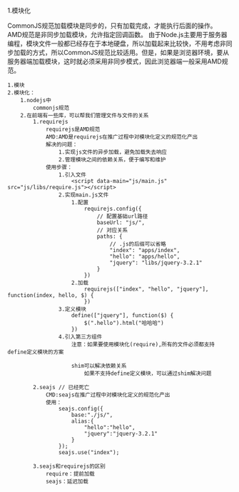 1.模块化

CommonJS规范加载模块是同步的，只有加载完成，才能执行后面的操作。
AMD规范是非同步加载模块，允许指定回调函数。
由于Node.js主要用于服务器编程，模块文件一般都已经存在于本地硬盘，所以加载起来比较快，不用考虑非同步加载的方式，所以CommonJS规范比较适用。但是，如果是浏览器环境，要从服务器端加载模块，这时就必须采用非同步模式，因此浏览器端一般采用AMD规范。



	1.模块
	2.模块化：
		1.nodejs中
			commonjs规范
		2.在前端有一些库，可以帮我们管理文件与文件的关系
			1.requirejs
				requirejs是AMD规范
				AMD:AMD是requirejs在推广过程中对模块化定义的规范化产出
				解决的问题：
					1.实现js文件的异步加载，避免加载失去响应
					2.管理模块之间的依赖关系，便于编写和维护
				使用步骤：
					1.引入文件
						<script data-main="js/main.js" src="js/libs/require.js"></script>
					2.实现main.js文件
						1.配置
							requirejs.config({
								// 配置基础url路径
								baseUrl: "js/",
								// 对应关系
								paths: {
									// .js的后缀可以省略
									"index": "apps/index",
									"hello": "apps/hello",
									"jquery": "libs/jquery-3.2.1"
								}
							})
						2.加载
							requirejs(["index", "hello", "jquery"], function(index, hello, $) {
							})
					3.定义模块
						define(["jquery"], function($) {
							$(".hello").html("哈哈哈")
						})
					4.引入第三方组件
						注意：如果要使用模块化(require),所有的文件必须都支持define定义模块的方案

						shim可以解决依赖关系
							如果不支持define定义模块，可以通过shim解决问题
	
			2.seajs // 已经死亡
				CMD:seajs在推广过程中对模块化定义的规范化产出
				使用：
					seajs.config({
						base:"./js/",
						alias:{
							"hello":"hello",
							"jquery":"jquery-3.2.1"
						}
					});
					seajs.use("index");
	
			3.seajs和requirejs的区别
				require：提前加载
				seajs：延迟加载




